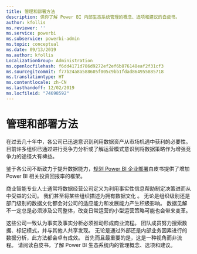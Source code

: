```yaml
---
title: 管理和部署方法
description: 供你了解 Power BI 内部生态系统管理的概念、选项和建议的白皮书。
author: kfollis
ms.reviewer: ''
ms.service: powerbi
ms.subservice: powerbi-admin
ms.topic: conceptual
ms.date: 09/13/2019
ms.author: kfollis
LocalizationGroup: Administration
ms.openlocfilehash: f6dd4171d786d9272ef2ef6b876148eaf2f31cf3
ms.sourcegitcommit: f77b24a8a588605f005c9bb1fdad864955885718
ms.translationtype: HT
ms.contentlocale: zh-CN
ms.lasthandoff: 12/02/2019
ms.locfileid: "74698592"
---
```

# <a name="governance-and-deployment-approaches"></a>管理和部署方法

在过去几十年中，各公司已迅速意识到利用数据资产从市场机遇中获利的必要性。 目前许多组织已通过进行竞争力分析或了解运营模式意识到将数据策略作为增强竞争力的途径大有裨益。  

鉴于各公司不断致力于提升数据能力，[规划 Power BI 企业部署](https://go.microsoft.com/fwlink/?linkid=2057861)白皮书提供了增加 Power BI 相关投资回报率的框架。

商业智能专业人士通常将数据经营公司定义为利用事实性信息帮助制定决策进而从中受益的公司。  我们甚至将某些组织描述为拥有数据文化  。 无论是组织级别还是部门级别的数据文化都会对公司的适应能力和发展能力产生积极影响。  数据见解不一定总是必须涉及公司整体，改变日常运营的小型运营策略可能也会带来变革。

这些公司一致认为事实及事实分析必须推动形成商业流程。 团队成员努力搜索数据、标记模式，并与其他人共享发现。 无论是通过外部还是内部业务因素进行的数据分析，此方法都会卓有成效。 首先而且最重要的是，这是一种视角而非流程。 请阅读白皮书，了解 Power BI 生态系统内的管理概念、选项和建议。